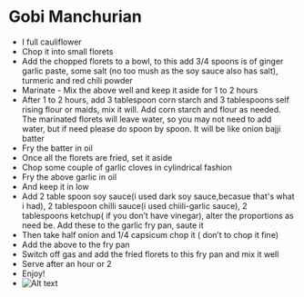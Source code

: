 # Gobi Manchurian
- I full cauliflower 
- Chop it into small florets
- Add the chopped florets to a bowl, to this add 3/4 spoons is of ginger garlic paste, some salt (no too mush as the soy sauce also has salt), turmeric and red chili powder
- Marinate - Mix the above well and keep it aside for 1 to 2 hours
- After 1 to 2 hours, add 3 tablespoon corn starch and 3 tablespoons self rising flour or maids, mix it will. Add corn starch and flour as needed.
  The marinated florets will leave water, so you may not need to add water, but if need please do spoon by spoon. It will be like onion bajji batter
- Fry the batter in oil
- Once all the florets are fried, set it aside
- Chop some couple of garlic cloves in cylindrical fashion
- Fry the above garlic in oil
- And keep it in low
- Add 2 table spoon soy sauce(i used dark soy sauce,becasue that's what i had), 2 tablespoon chilli sauce(i used chiili-garlic sauce), 2 tablespoons ketchup( if you don’t have vinegar),
  alter the proportions as need be. Add these to the garlic fry pan, saute it
- Then take half onion  and 1/4 capsicum chop it ( don’t to chop it fine)
- Add the above to the fry pan
- Switch off gas and add  the fried florets to this fry pan and mix it well
- Serve after an hour or 2
- Enjoy!
- <img title="gobi manchurian" alt="Alt text" src="/images/gobi-manchuirian.png">
